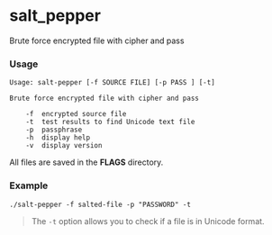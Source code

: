 # salt_pepper
Brute force encrypted file with cipher and pass

### Usage 
```
Usage: salt-pepper [-f SOURCE FILE] [-p PASS ] [-t]

Brute force encrypted file with cipher and pass

	-f	encrypted source file 
	-t 	test results to find Unicode text file
	-p	passphrase 
	-h	display help
	-v	display version
```
All files are saved in the **FLAGS** directory. 

### Example
```
./salt-pepper -f salted-file -p "PASSWORD" -t
```
> The `-t` option allows you to check if a file is in Unicode format.

